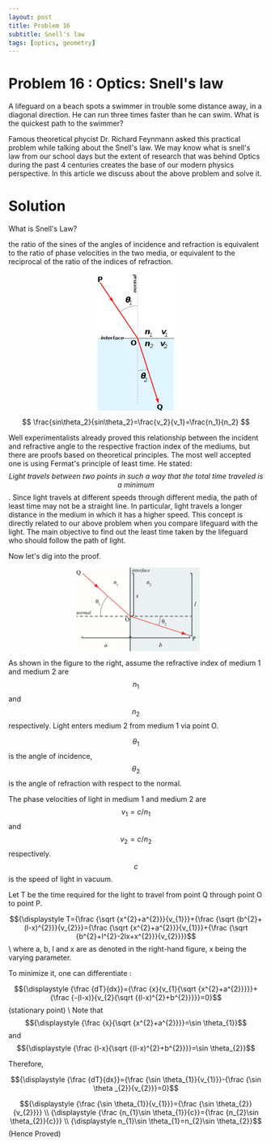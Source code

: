 ```yaml
---
layout: post
title: Problem 16
subtitle: Snell's law
tags: [optics, geometry]
---
```

# Problem 16 : Optics: Snell's law

A lifeguard on a beach spots a swimmer in trouble some distance away, in a diagonal direction. He can run three times faster than he can swim. What is the quickest path to the swimmer?

Famous theoretical phycist Dr. Richard Feynmann asked this practical problem while talking about the Snell's law. We may know what is snell's law from our school days but the extent of research that was behind Optics during the past 4 centuries creates the base of our modern physics perspective. In this article we discuss about the above problem and solve it.

# Solution

What is Snell's Law?

the ratio of the sines of the angles of incidence and refraction is equivalent to the ratio of phase velocities in the two media, or equivalent to the reciprocal of the ratio of the indices of refraction.

<center><img style=" display: block; margin-left: auto; margin-right: auto;width: 30%;" src="../assets/Prob16_fig1.png"></center>

$$
\frac{sin\theta_2}{sin\theta_2}=\frac{v_2}{v_1}=\frac{n_1}{n_2}
$$

Well experimentalists already proved this relationship between the incident and refractive angle to the respective fraction index of the mediums, but there are proofs based on theoretical principles. The most well accepted one is using Fermat's principle of least time. 
He stated: $$ \textit{Light travels between two points in such a way that the total time traveled is a minimum}$$. Since light travels at different speeds through different media, the path of least time may not be a straight line. In particular, light travels a longer distance in the medium in which it has a higher speed. 
This concept is directly related to our above problem when you compare lifeguard with the light. The main objective to find out the least time taken by the lifeguard who should follow the path of light.

Now let's dig into the proof. 

<center><img style=" display: block; margin-left: auto; margin-right: auto;width: 50%;" src="../assets/Prob16_fig2.png"></center>

As shown in the figure to the right, assume the refractive index of medium 1 and medium 2 are $${\displaystyle n_{1}}$$ and $${\displaystyle n_{2}}$$ respectively. Light enters medium 2 from medium 1 via point O.

$${\displaystyle \theta_{1}}$$ is the angle of incidence, $${\displaystyle\theta_{2}}$$ is the angle of refraction with respect to the normal.

The phase velocities of light in medium 1 and medium 2 are $${\displaystyle v_{1}=c/n_{1}}$$ and $${\displaystyle v_{2}=c/n_{2}}$$ respectively. $${\displaystyle c}$$ is the speed of light in vacuum.

Let T be the time required for the light to travel from point Q through point O to point P.

$${\displaystyle T={\frac {\sqrt {x^{2}+a^{2}}}{v_{1}}}+{\frac {\sqrt {b^{2}+(l-x)^{2}}}{v_{2}}}={\frac {\sqrt {x^{2}+a^{2}}}{v_{1}}}+{\frac {\sqrt {b^{2}+l^{2}-2lx+x^{2}}}{v_{2}}}}$$ \\
where a, b, l and x are as denoted in the right-hand figure, x being the varying parameter.

To minimize it, one can differentiate :

$${\displaystyle {\frac {dT}{dx}}={\frac {x}{v_{1}{\sqrt {x^{2}+a^{2}}}}}+{\frac {-(l-x)}{v_{2}{\sqrt {(l-x)^{2}+b^{2}}}}}=0}$$ (stationary point) \\
Note that $${\displaystyle {\frac {x}{\sqrt {x^{2}+a^{2}}}}=\sin \theta_{1}}$$ and $${\displaystyle {\frac {l-x}{\sqrt {(l-x)^{2}+b^{2}}}}=\sin \theta_{2}}$$

Therefore,
	
$${\displaystyle {\frac {dT}{dx}}={\frac {\sin \theta_{1}}{v_{1}}}-{\frac {\sin \theta _{2}}{v_{2}}}=0}$$

$${\displaystyle {\frac {\sin \theta_{1}}{v_{1}}}={\frac {\sin \theta_{2}}{v_{2}}}} \\
{\displaystyle {\frac {n_{1}\sin \theta_{1}}{c}}={\frac {n_{2}\sin \theta_{2}}{c}}} \\
{\displaystyle n_{1}\sin \theta_{1}=n_{2}\sin \theta_{2}}$$(Hence Proved)